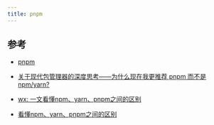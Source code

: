 ```yaml
---
title: pnpm
---
```


## 参考

- [pnpm](https://pnpm.io/)

- [关于现代包管理器的深度思考——为什么现在我更推荐 pnpm 而不是 npm/yarn?](https://zhuanlan.zhihu.com/p/352437367)

- [wx: 一文看懂npm、yarn、pnpm之间的区别](https://mp.weixin.qq.com/s?src=11&timestamp=1628652030&ver=3245&signature=1*55aWZQDsxosuPhmR6mVlp1gRpDgiXvIwPAE6cWIy0CvUc4rYcfzpUDc-uHQtq-h4T2m3fD-fzt6BsuwFHKtTCp4GzPNXTzSLlRJUFLKM7kZRsLilOV0jCL7TpnP5Lt&new=1)

- [看懂npm、yarn、pnpm之间的区别](https://www.sohu.com/a/372692532_100109711)
